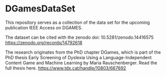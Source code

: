 # DGamesDataSet
This repository serves as a collection of the data set for the upcoming publication IEEE Access on DGAMES.

The dataset can be cited with the zenodo doi: 10.5281/zenodo.14416575 
https://zenodo.org/records/14792618

The research originates from the PhD chapter DGames, which is part of the PhD thesis Early Screening of Dyslexia Using a Language-Independent Content Game and Machine Learning by Maria Rauschenberger. Read the full thesis here. https://www.tdx.cat/handle/10803/667692
